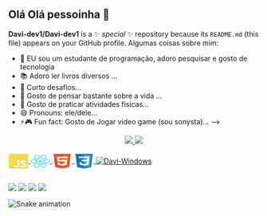 ## Olá Olá pessoinha 👋
**Davi-dev1/Davi-dev1** is a ✨ _special_ ✨ repository because its `README.md` (this file) appears on your GitHub profile.
Algumas coisas sobre mim:

- 🔭 EU sou um estudante de programação, adoro pesquisar e gosto de tecnologia
- 📚 Adoro ler livros diversos ...
- 🤔 Curto desafios...
- 💬 Gosto de pensar bastante sobre a vida  ...
- 💪  Gosto de praticar atividades fisicas...
- 😄 Pronouns: ele/dele...
- ⚡🎮 Fun fact:  Gosto de Jogar video game (sou sonysta)...
-->
<div align="center">
  <a href="https://github.com/Mateus-Batista12">
  <img height="180em" src="https://github-readme-stats.vercel.app/api?username=Davi-dev1&show_icons=true&theme=dracula&include_all_commits=true&count_private=true"/>
  <img height="170em" src="https://github-readme-stats.vercel.app/api/top-langs/?username=Davi-dev1&layout=compact&langs_count=7&theme=dracula"/>
</div>

  <div style="display: inline_block"><br>
  <img align="center" alt="Davi-Js" height="30" width="40" src="https://raw.githubusercontent.com/devicons/devicon/master/icons/javascript/javascript-plain.svg">
  <img align="center" alt="Davi-React" height="30" width="40" src="https://raw.githubusercontent.com/devicons/devicon/master/icons/react/react-original.svg">
  <img align="center" alt="Davi-HTML" height="30" width="40" src="https://raw.githubusercontent.com/devicons/devicon/master/icons/html5/html5-original.svg">
  <img align="center" alt="Davi-CSS" height="30" width="40" src="https://raw.githubusercontent.com/devicons/devicon/master/icons/css3/css3-original.svg">
  <img align="center" alt="Davi-Windows" height="30" width="40"src="https://cdn.jsdelivr.net/gh/devicons/devicon@latest/icons/windows11/windows11-original.svg">
</div>
  
 ##
  
  <div> 
  <a href="https://www.instagram.com/davigg335?igsh=azQxZjVmM2NkYWp4="_blank"><img src="https://img.shields.io/badge/-Instagram-%23E4405F?style=for-the-badge&logo=instagram&logoColor=white" target="_blank"></a> 
  <a href = "mailto:davigancalvesdasilva@gmail.com"><img src="https://img.shields.io/badge/-Gmail-%23333?style=for-the-badge&logo=gmail&logoColor=white" target="_blank"></a>
  <a href="www.linkedin.com/in/davi-gonçalves01" target="_blank"><img src="https://img.shields.io/badge/-LinkedIn-%230077B5?style=for-the-badge&logo=linkedin&logoColor=white" target="_blank"></a> 
    <a href="https://profile.playstation.com/link_gamer001" target="_blank"><img src="https://img.shields.io/badge/PlayStation-003791?style=for-the-badge&logo=playstation&logoColor=white" target="_blank"></a> 

  ![Snake animation](https://github.com/Davi-dev1/Davi-dev1/blob/output/github-contribution-grid-snake.svg)
</div>
